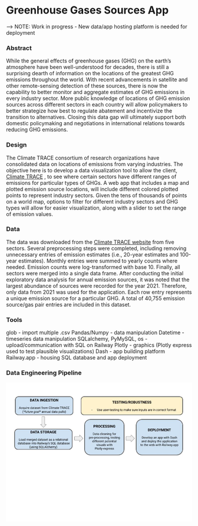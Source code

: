 # Greenhouse Gases Sources App

--> NOTE: Work in progress - New data/app hosting platform is needed for deployment

### Abstract
While the general effects of greenhouse gases (GHG) on the earth’s atmosphere have been well-understood for decades, there is still a surprising dearth of information on the locations of the greatest GHG emissions throughout the world. With recent advancements in satellite and other remote-sensing detection of these sources, there is now the capability to better monitor and aggregate estimates of GHG emissions in every industry sector.  More public knowledge of locations of GHG emission sources across different sectors in each country will allow policymakers to better strategize how best to regulate abatement and incentivize the transition to alternatives. Closing this data gap will ultimately support both domestic policymaking and negotiations in international relations towards reducing GHG emissions.

### Design
The Climate TRACE consortium of research organizations have consolidated data on locations of emissions from varying industries.  The objective here is to develop a data visualization tool to allow the client, [Climate TRACE](https://climatetrace.org) , to see where certain sectors have different ranges of emissions for particular types of GHGs. A web app that includes a map and plotted emission source locations, will include different colored plotted points to represent industry sectors. Given the tens of thousands of points on a world map, options to filter for different industry sectors and GHG types will allow for easier visualization, along with a slider to set the range of emission values. 

### Data
The data was downloaded from the [Climate TRACE website](https://climatetrace.org/downloads) from five sectors. Several preprocessing steps were completed, including removing unnecessary entries of emission estimates (i.e., 20-year estimates and 100-year estimates). Monthly entries were summed to yearly counts where needed. Emission counts were log-transformed with base 10. Finally, all sectors were merged into a single data frame. After conducting the initial exploratory data analysis for annual emission sources, it was noted that the largest abundance of sources were recorded for the year 2021. Therefore, only data from 2021 was used for the application. Each row entry represents a unique emission source for a particular GHG. A total of 40,755 emission source/gas pair entries are included in this dataset.

### Tools
glob - import multiple .csv 
Pandas/Numpy - data manipulation
Datetime - timeseries data manipulation
SQLalchemy, PyMySQL, os - upload/communication with SQL on Railway 
Plotly - graphics (Plotly express used to test plausible visualizations)
Dash - app building platform 
Railway.app - housing SQL database and app deployment

### Data Engineering Pipeline
![alt text](./DE_Workflow.jpg)

